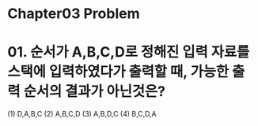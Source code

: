 Chapter03 Problem
================

# 01. 순서가 A,B,C,D로 정해진 입력 자료를 스택에 입력하였다가 출력할 때, 가능한 출력 순서의 결과가 아닌것은?  
(1) D,A,B,C             (2) A,B,C,D         (3) A,B,D,C       (4) B,C,D,A

